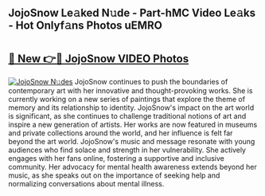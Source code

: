## JojoSnow Le𝚊ked N𝚞de - Part-hMC Video Le𝚊ks - Hot Onlyf𝚊ns Photos uEMRO

# <h2><a href="http://ab32243.deff.icu/?id=JojoSnow">🔗 New 👉🔴 JojoSnow VIDEO Photos</a></h2>

[![JojoSnow N𝚞des](https://i.imgur.com/rIISA9y.gif)](http://ab32243.deff.icu/?id=JojoSnow)
JojoSnow continues to push the boundaries of contemporary art with her innovative and thought-provoking works. She is currently working on a new series of paintings that explore the theme of memory and its relationship to identity. JojoSnow's impact on the art world is significant, as she continues to challenge traditional notions of art and inspire a new generation of artists. Her works are now featured in museums and private collections around the world, and her influence is felt far beyond the art world. JojoSnow's music and message resonate with young audiences who find solace and strength in her vulnerability. She actively engages with her fans online, fostering a supportive and inclusive community. Her advocacy for mental health awareness extends beyond her music, as she speaks out on the importance of seeking help and normalizing conversations about mental illness.
